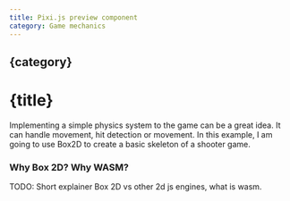 ```yaml
---
title: Pixi.js preview component
category: Game mechanics
---
```


<script lang="ts">
    import PhysicsGame from './_PhysicsGame.svelte'

</script>

<PhysicsGame/>
<h2 class="text-light font-medium mt-8">{category}</h2>
<h1>{title}</h1>

Implementing a simple physics system to the game can be a great idea. It can handle movement, hit detection or movement. In this example, I am going to use Box2D to create a basic skeleton of a shooter game.

### Why Box 2D? Why WASM?

TODO: Short explainer Box 2D vs other 2d js engines, what is wasm.
